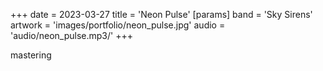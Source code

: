 +++
date = 2023-03-27
title = 'Neon Pulse'
[params]
  band = 'Sky Sirens'
  artwork = 'images/portfolio/neon_pulse.jpg'
  audio = 'audio/neon_pulse.mp3/'
+++

mastering